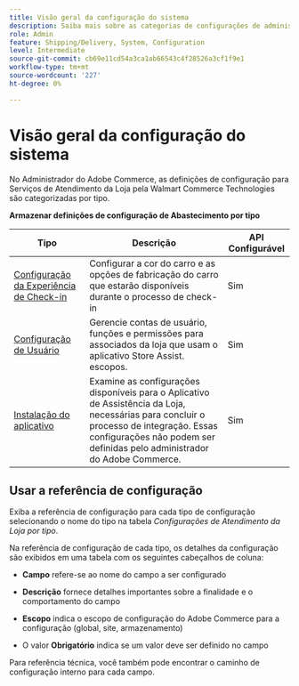```yaml
---
title: Visão geral da configuração do sistema
description: Saiba mais sobre as categorias de configurações de administrador disponíveis para a solução Store Fulfillment e como elas são configuradas.
role: Admin
feature: Shipping/Delivery, System, Configuration
level: Intermediate
source-git-commit: cb69e11cd54a3ca1ab66543c4f28526a3cf1f9e1
workflow-type: tm+mt
source-wordcount: '227'
ht-degree: 0%

---
```


# Visão geral da configuração do sistema

No Administrador do Adobe Commerce, as definições de configuração para Serviços de Atendimento da Loja pela Walmart Commerce Technologies são categorizadas por tipo.

**Armazenar definições de configuração de Abastecimento por tipo**

| **Tipo** | **Descrição** | **API Configurável** |
|-------------------------------------------------------------------|--------------------------------------------------------------------------------------------------------------------------------------------------------------------------|----------------------|
| [Configuração da Experiência de Check-in](store-location-map-provider-setup.md) | Configurar a cor do carro e as opções de fabricação do carro que estarão disponíveis durante o processo de check-in | Sim |
| [Configuração de Usuário](user-setup.md) | Gerencie contas de usuário, funções e permissões para associados da loja que usam o aplicativo Store Assist. escopos. | Sim |
| [Instalação do aplicativo](app-setup.md) | Examine as configurações disponíveis para o Aplicativo de Assistência da Loja, necessárias para concluir o processo de integração. Essas configurações não podem ser definidas pelo administrador do Adobe Commerce. | Sim |


## Usar a referência de configuração

Exiba a referência de configuração para cada tipo de configuração selecionando o nome do tipo na tabela _Configurações de Atendimento da Loja por tipo_.

Na referência de configuração de cada tipo, os detalhes da configuração são exibidos em uma tabela com os seguintes cabeçalhos de coluna:

- **Campo** refere-se ao nome do campo a ser configurado

- **Descrição** fornece detalhes importantes sobre a finalidade e o comportamento do campo

- **Escopo** indica o escopo de configuração do Adobe Commerce para a configuração (global, site, armazenamento)

- O valor **Obrigatório** indica se um valor deve ser definido no campo

Para referência técnica, você também pode encontrar o caminho de configuração interno para cada campo.

